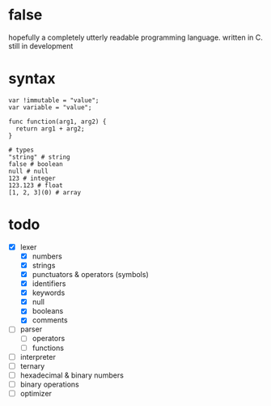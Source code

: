 # false

hopefully a completely utterly readable programming language. written in C.  
still in development

# syntax

```
var !immutable = "value";
var variable = "value";

func function(arg1, arg2) {
  return arg1 + arg2;
}

# types
"string" # string
false # boolean
null # null
123 # integer
123.123 # float
[1, 2, 3](0) # array
```

# todo

- [x] lexer
  - [x] numbers
  - [x] strings
  - [x] punctuators & operators (symbols)
  - [x] identifiers
  - [x] keywords
  - [x] null
  - [x] booleans
  - [x] comments
- [ ] parser
  - [ ] operators
  - [ ] functions
- [ ] interpreter
- [ ] ternary
- [ ] hexadecimal & binary numbers
- [ ] binary operations
- [ ] optimizer
